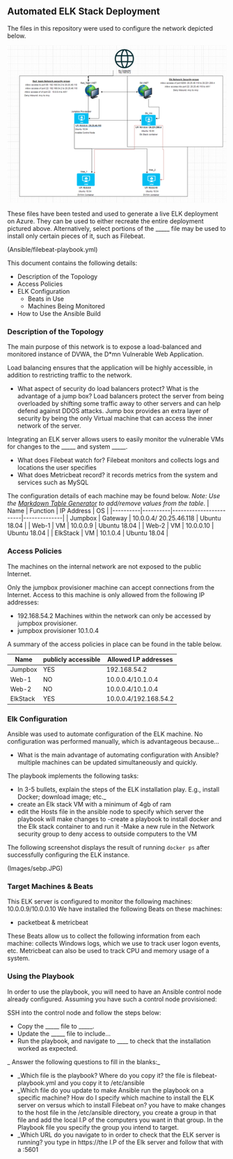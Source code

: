 ## Automated ELK Stack Deployment

The files in this repository were used to configure the network depicted below.

![](Images/Elk_diagram.png)

These files have been tested and used to generate a live ELK deployment on Azure. They can be used to either recreate the entire deployment pictured above. Alternatively, select portions of the _____ file may be used to install only certain pieces of it, such as Filebeat.

  (Ansible/filebeat-playbook.yml)

This document contains the following details:
- Description of the Topology
- Access Policies
- ELK Configuration
  - Beats in Use
  - Machines Being Monitored
- How to Use the Ansible Build


### Description of the Topology

The main purpose of this network is to expose a load-balanced and monitored instance of DVWA, the D*mn Vulnerable Web Application.

Load balancing ensures that the application will be highly accessible, in addition to restricting traffic to the network.
- What aspect of security do load balancers protect? What is the advantage of a jump box? Load balancers protect the server from being overloaded by shifting some traffic away to other servers and can help defend against DDOS attacks. Jump box provides an extra layer of security by being the only Virtual machine that can access the inner network of the server.

Integrating an ELK server allows users to easily monitor the vulnerable VMs for changes to the _____ and system _____.
- What does Filebeat watch for? Filebeat monitors and collects logs and locations the user specifies
- What does Metricbeat record? it records metrics from the system and services such as MySQL

The configuration details of each machine may be found below.
_Note: Use the [Markdown Table Generator](http://www.tablesgenerator.com/markdown_tables) to add/remove values from the table_.
| Name     | Function | IP Address             | OS           |
|----------|----------|------------------------|--------------|
| Jumpbox  | Gateway  | 10.0.0.4/ 20.25.46.118 | Ubuntu 18.04 |
| Web-1    | VM       | 10.0.0.9               | Ubuntu 18.04 |
| Web-2    | VM       | 10.0.0.10              | Ubuntu 18.04 |
| ElkStack | VM       | 10.1.0.4               | Ubuntu 18.04 |
### Access Policies

The machines on the internal network are not exposed to the public Internet. 

Only the jumpbox provisioner machine can accept connections from the Internet. Access to this machine is only allowed from the following IP addresses:
- 192.168.54.2
Machines within the network can only be accessed by jumpbox provisioner.
- jumpbox provisioner 10.1.0.4

A summary of the access policies in place can be found in the table below.

| Name     | publicly accessible | Allowed I.P addresses |
|----------|---------------------|-----------------------|
| Jumpbox  | YES                 | 192.168.54.2          |
| Web-1    | NO                  | 10.0.0.4/10.1.0.4     |
| Web-2    | NO                  | 10.0.0.4/10.1.0.4     |
| ElkStack | YES                 | 10.0.0.4/192.168.54.2 |

### Elk Configuration

Ansible was used to automate configuration of the ELK machine. No configuration was performed manually, which is advantageous because...
- What is the main advantage of automating configuration with Ansible? multiple machines can be updated simultaneously and quickly.

The playbook implements the following tasks:
- In 3-5 bullets, explain the steps of the ELK installation play. E.g., install Docker; download image; etc._
- create an Elk stack VM with a minimum of 4gb of ram
- edit the Hosts file in the ansible node to specify which server the playbook will make changes to 
-create a playbook to install docker and the Elk stack container to and run it
-Make a new rule in the Network security group to deny access to outside computers to the VM

The following screenshot displays the result of running `docker ps` after successfully configuring the ELK instance.

(Images/sebp.JPG)

### Target Machines & Beats
This ELK server is configured to monitor the following machines:
 10.0.0.9/10.0.0.10
We have installed the following Beats on these machines:
- packetbeat & metricbeat

These Beats allow us to collect the following information from each machine:
 collects Windows logs, which we use to track user logon events, etc. Metricbeat can also be used to track CPU and memory usage of a system.

### Using the Playbook
In order to use the playbook, you will need to have an Ansible control node already configured. Assuming you have such a control node provisioned: 

SSH into the control node and follow the steps below:
- Copy the _____ file to _____.
- Update the _____ file to include...
- Run the playbook, and navigate to ____ to check that the installation worked as expected.

_ Answer the following questions to fill in the blanks:_
- _Which file is the playbook? Where do you copy it? the file is filebeat-playbook.yml and you copy it to /etc/ansible 
- _Which file do you update to make Ansible run the playbook on a specific machine? How do I specify which machine to install the ELK server on versus which to install Filebeat on? you have to make changes to the host file in the /etc/ansible directory, you create a group in that file and add the local I.P of the computers you want in that group. In the Playbook file you specify the group you intend to target.
- _Which URL do you navigate to in order to check that the ELK server is running? you type in https://the I.P of the Elk server and follow that with a :5601

